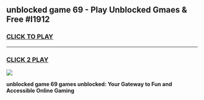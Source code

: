 
## unblocked game 69 - Play Unblocked Gmaes & Free #l1912
<h3>
<a href="https://news.freeplayer.one?title=unblocked_game_69&ref=24F">CLICK TO PLAY</a></h3>
<hr>

<h3>
<a href="https://news.freeplayer.one?title=unblocked_game_69&ref=24F">CLICK 2 PLAY</a>
  
</h3>

<a href="https://news.freeplayer.one?title=unblocked_game_69&ref=24F/"><img src="https://clearcache.store/games.png"></a>


**unblocked game 69 games unblocked: Your Gateway to Fun and Accessible Online Gaming**
